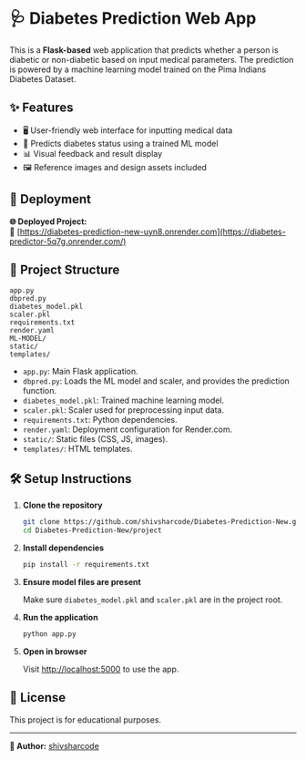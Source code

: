 # 🩺 Diabetes Prediction Web App

This is a **Flask-based** web application that predicts whether a person is diabetic or non-diabetic based on input medical parameters. The prediction is powered by a machine learning model trained on the Pima Indians Diabetes Dataset.

## ✨ Features

- 🖥️ User-friendly web interface for inputting medical data
- 🤖 Predicts diabetes status using a trained ML model
- 📊 Visual feedback and result display
- 🖼️ Reference images and design assets included

## 🚀 Deployment

**🌐 Deployed Project:**  
🔗 [https://diabetes-prediction-new-uyn8.onrender.com](https://diabetes-predictor-5q7g.onrender.com/)

## 📁 Project Structure

```
app.py
dbpred.py
diabetes_model.pkl
scaler.pkl
requirements.txt
render.yaml
ML-MODEL/
static/
templates/
```

- `app.py`: Main Flask application.
- `dbpred.py`: Loads the ML model and scaler, and provides the prediction function.
- `diabetes_model.pkl`: Trained machine learning model.
- `scaler.pkl`: Scaler used for preprocessing input data.
- `requirements.txt`: Python dependencies.
- `render.yaml`: Deployment configuration for Render.com.
- `static/`: Static files (CSS, JS, images).
- `templates/`: HTML templates.

## 🛠️ Setup Instructions

1. **Clone the repository**

   ```sh
   git clone https://github.com/shivsharcode/Diabetes-Prediction-New.git
   cd Diabetes-Prediction-New/project
   ```

2. **Install dependencies**

   ```sh
   pip install -r requirements.txt
   ```

3. **Ensure model files are present**

   Make sure `diabetes_model.pkl` and `scaler.pkl` are in the project root.

4. **Run the application**

   ```sh
   python app.py
   ```

5. **Open in browser**

   Visit [http://localhost:5000](http://localhost:5000) to use the app.

## 📜 License

This project is for educational purposes.

---

**👤 Author:** [shivsharcode](https://github.com/shivsharcode)